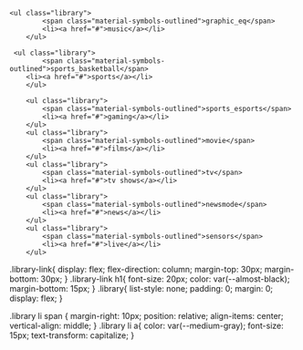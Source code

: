     <ul class="library">
            <span class="material-symbols-outlined">graphic_eq</span>
            <li><a href="#">music</a></li>
        </ul>

     <ul class="library">
            <span class="material-symbols-outlined">sports_basketball</span>
        <li><a href="#">sports</a></li>
        </ul>

        <ul class="library">
            <span class="material-symbols-outlined">sports_esports</span>
            <li><a href="#">gaming</a></li>
        </ul>
        <ul class="library">
            <span class="material-symbols-outlined">movie</span>
            <li><a href="#">films</a></li>
        </ul>
        <ul class="library">
            <span class="material-symbols-outlined">tv</span>
            <li><a href="#">tv shows</a></li>
        </ul>
        <ul class="library">
            <span class="material-symbols-outlined">newsmode</span>
            <li><a href="#">news</a></li>
        </ul>
        <ul class="library">
            <span class="material-symbols-outlined">sensors</span>
            <li><a href="#">live</a></li>
        </ul>









.library-link{
    display: flex;
    flex-direction: column;
    margin-top: 30px;
    margin-bottom: 30px;
}
.library-link h1{
    font-size: 20px;
    color: var(--almost-black);
    margin-bottom: 15px;
}
.library{
  list-style: none;
  padding: 0;
  margin: 0;
  display: flex;
}

.library li span {
    margin-right: 10px;
    position: relative;
    align-items: center;
    vertical-align: middle;
}
.library li a{
    color: var(--medium-gray);
    font-size: 15px;
    text-transform: capitalize;
}